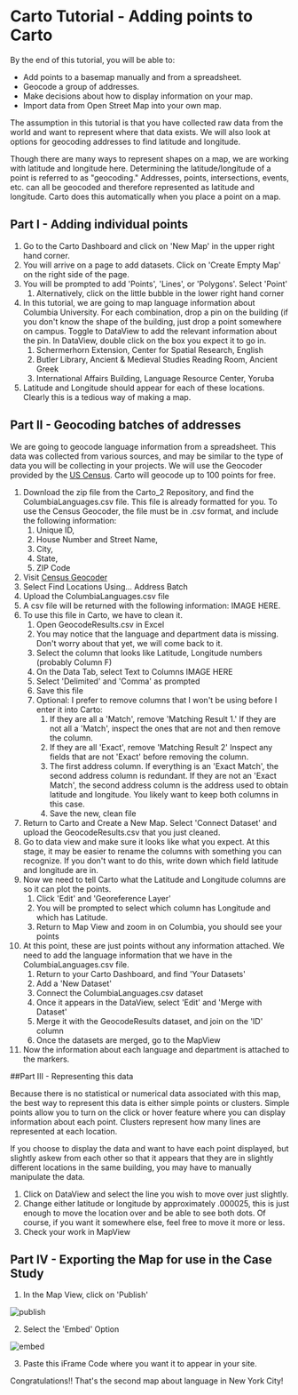 # Carto Tutorial - Adding points to Carto

By the end of this tutorial, you will be able to:

* Add points to a basemap manually and from a spreadsheet.
* Geocode a group of addresses.
* Make decisions about how to display information on your map.
* Import data from Open Street Map into your own map.



The assumption in this tutorial is that you have collected raw data from the world and want to represent where that data exists. We will also look at options for geocoding addresses to find latitude and longitude. 

Though there are many ways to represent shapes on a map, we are working with latitude and longitude here. Determining the latitude/longitude of a point is referred to as "geocoding." Addresses, points, intersections, events, etc. can all be geocoded and therefore represented as latitude and longitude.  Carto does this automatically when you place a point on a map. 

## Part I - Adding individual points

1. Go to the Carto Dashboard and click on 'New Map' in the upper right hand corner.
2. You will arrive on a page to add datasets. Click on 'Create Empty Map' on the right side of the page.
3. You will be prompted to add 'Points', 'Lines', or 'Polygons'. Select 'Point'
	1. Alternatively, click on the little bubble in the lower right hand corner
4. In this tutorial, we are going to map language information about Columbia University. For each combination, drop a pin on the building (if you don't know the shape of the building, just drop a point somewhere on campus. Toggle to DataView to add the relevant information about the pin. In DataView, double click on the box you expect it to go in.
	1. Schermerhorn Extension, Center for Spatial Research, English
	2. Butler Library, Ancient & Medieval Studies Reading Room, Ancient Greek
	3. International Affairs Building, Language Resource Center, Yoruba
5. Latitude and Longitude should appear for each of these locations. Clearly this is a tedious way of making a map. 

## Part II - Geocoding batches of addresses

We are going to geocode language information from a spreadsheet. This data was collected from various sources, and may be similar to the type of data you will be collecting in your projects. We will use the Geocoder provided by the [US Census](https://www.census.gov/geo/maps-data/data/geocoder.html). Carto will geocode up to 100 points for free.

1.  Download the zip file from the Carto_2 Repository, and find the ColumbiaLanguages.csv file. This file is already formatted for you. To use the Census Geocoder, the file must be in .csv format, and include the following information:
	1. Unique ID,
    2. House Number and Street Name,
    3. City,
    4. State,
    5. ZIP Code
2. Visit [Census Geocoder](https://geocoding.geo.census.gov/geocoder/)
3. Select Find Locations Using... Address Batch
4. Upload the ColumbiaLanguages.csv file
5. A csv file will be returned with the following information: IMAGE HERE.
6. To use this file in Carto, we have to clean it. 
	1. Open GeocodeResults.csv in Excel
	2. You may notice that the language and department data is missing. Don't worry about that yet, we will come back to it.
	3. Select the column that looks like Latitude, Longitude numbers (probably Column F)
	4. On the Data Tab, select Text to Columns IMAGE HERE 
	5. Select 'Delimited' and 'Comma' as prompted
	6. Save this file
	7. Optional: I prefer to remove columns that I won't be using before I enter it into Carto:
		1. If they are all a 'Match', remove 'Matching Result 1.' If they are not all a 'Match', inspect the ones that are not and then remove the column. 
		2. If they are all 'Exact', remove 'Matching Result 2' Inspect any fields that are not 'Exact' before removing the column.
		3. The first address column. If everything is an 'Exact Match', the second address column is redundant. If they are not an 'Exact Match', the second address column is the address used to obtain latitude and longitude. You likely want to keep both columns in this case. 
		4. Save the new, clean file
7. Return to Carto and Create a New Map. Select 'Connect Dataset' and upload the GeocodeResults.csv that you just cleaned.
8. Go to data view and make sure it looks like what you expect. At this stage, it may be easier to rename the columns with something you can recognize. If you don't want to do this, write down which field latitude and longitude are in. 
9. Now we need to tell Carto what the Latitude and Longitude columns are so it can plot the points. 
	1. Click 'Edit' and 'Georeference Layer'
	2. You will be prompted to select which column has Longitude and which has Latitude.
	3. Return to Map View and zoom in on Columbia, you should see your points
10. At this point, these are just points without any information attached. We need to add the language information that we have in the ColumbiaLanguages.csv file.
	1. Return to your Carto Dashboard, and find 'Your Datasets'
	2. Add a 'New Dataset'
	3. Connect the ColumbiaLanguages.csv dataset
	4. Once it appears in the DataView, select 'Edit' and 'Merge with Dataset'
	5. Merge it with the GeocodeResults dataset, and join on the 'ID' column
	6. Once the datasets are merged, go to the MapView
11. Now the information about each language and department is attached to the markers. 

##Part III - Representing this data

Because there is no statistical or numerical data associated with this map, the best way to represent this data is either simple points or clusters. Simple points allow you to turn on the click or hover feature where you can display information about each point. Clusters represent how many lines are represented at each location. 

If you choose to display the data and want to have each point displayed, but slightly askew from each other so that it appears that they are in slightly different locations in the same building, you may have to manually manipulate the data.
1. Click on DataView and select the line you wish to move over just slightly. 
2. Change either latitude or longitude by approximately .000025, this is just enough to move the location over and be able to see both dots. Of course, if you want it somewhere else, feel free to move it more or less. 
3. Check your work in MapView

## Part IV - Exporting the Map for use in the Case Study

1. In the Map View, click on 'Publish' 

![publish](https://github.com/michellejm/ConflictUrbanism_LanguageJustice/blob/master/Images/cartopublish.png)

2. Select the 'Embed' Option

![embed](https://github.com/michellejm/ConflictUrbanism_LanguageJustice/blob/master/Images/embedcarto.png)

3. Paste this iFrame Code where you want it to appear in your site.


Congratulations!! That's the second map about language in New York City! 








